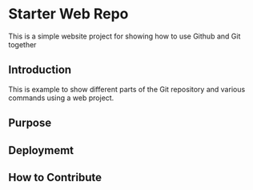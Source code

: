 # Starter Web Repo

This is a simple website project for showing
how to use Github and Git together

## Introduction

This is example to show different parts of the Git repository
and various commands using a web project.

## Purpose

## Deploymemt

## How to Contribute
